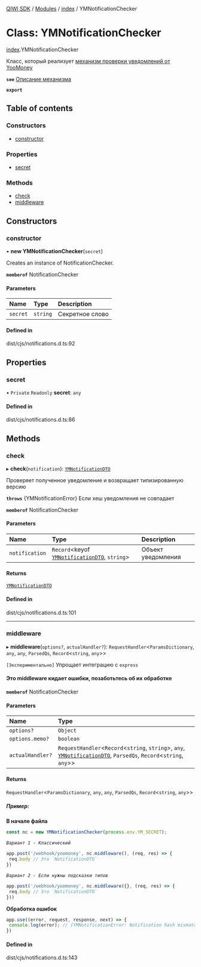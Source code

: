 [QIWI SDK](../README.md) / [Modules](../modules.md) / [index](../modules/index.md) / YMNotificationChecker

# Class: YMNotificationChecker

[index](../modules/index.md).YMNotificationChecker

Класс, который реализует [механизм проверки уведомлений от YooMoney](https://yoomoney.ru/docs/wallet/using-api/notification-p2p-incoming#security)

**`see`** [Описание механизма](https://yoomoney.ru/docs/wallet/using-api/notification-p2p-incoming#security)

**`export`**

## Table of contents

### Constructors

- [constructor](index.YMNotificationChecker.md#constructor)

### Properties

- [secret](index.YMNotificationChecker.md#secret)

### Methods

- [check](index.YMNotificationChecker.md#check)
- [middleware](index.YMNotificationChecker.md#middleware)

## Constructors

### constructor

• **new YMNotificationChecker**(`secret`)

Creates an instance of NotificationChecker.

**`memberof`** NotificationChecker

#### Parameters

| Name | Type | Description |
| :------ | :------ | :------ |
| `secret` | `string` | Секретное слово |

#### Defined in

dist/cjs/notifications.d.ts:92

## Properties

### secret

• `Private` `Readonly` **secret**: `any`

#### Defined in

dist/cjs/notifications.d.ts:86

## Methods

### check

▸ **check**(`notification`): [`YMNotificationDTO`](../modules/index.md#ymnotificationdto)

Проверяет полученное уведомление и возвращает типизированную версию

**`throws`** {YMNotificationError} Если хеш уведомления не совпадает

**`memberof`** NotificationChecker

#### Parameters

| Name | Type | Description |
| :------ | :------ | :------ |
| `notification` | `Record`<keyof [`YMNotificationDTO`](../modules/index.md#ymnotificationdto), `string`\> | Объект уведомления |

#### Returns

[`YMNotificationDTO`](../modules/index.md#ymnotificationdto)

#### Defined in

dist/cjs/notifications.d.ts:101

___

### middleware

▸ **middleware**(`options?`, `actualHandler?`): `RequestHandler`<`ParamsDictionary`, `any`, `any`, `ParsedQs`, `Record`<`string`, `any`\>\>

`[Экспериментально]` Упрощает интеграцию с `express`

#### Это middleware кидает ошибки, позаботьтесь об их обработке

**`memberof`** NotificationChecker

#### Parameters

| Name | Type |
| :------ | :------ |
| `options?` | `Object` |
| `options.memo?` | `boolean` |
| `actualHandler?` | `RequestHandler`<`Record`<`string`, `string`\>, `any`, [`YMNotificationDTO`](../modules/index.md#ymnotificationdto), `ParsedQs`, `Record`<`string`, `any`\>\> |

#### Returns

`RequestHandler`<`ParamsDictionary`, `any`, `any`, `ParsedQs`, `Record`<`string`, `any`\>\>

##### Пример:
**В начале файла**
```js
const nc = new YMNotificationChecker(process.env.YM_SECRET);

```
*`Вариант 1 - Классический`*

```js
app.post('/webhook/yoomoney', nc.middleware(), (req, res) => {
 req.body // Это `NotificationDTO`
})
```

*`Вариант 2 - Если нужны подсказки типов`*

```js
app.post('/webhook/yoomoney', nc.middleware({}, (req, res) => {
 req.body // Это `NotificationDTO`
}))
```

 **Обработка ошибок**
```js
app.use((error, request, response, next) => {
 console.log(error); // [YMNotificationError: Notification hash mismatch]
})
```

#### Defined in

dist/cjs/notifications.d.ts:143
